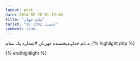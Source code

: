 ```yaml
---
layout: post
date: 2014-02-20 01:19:30
title: "سلام جهان"
tarikh: "30 اسفند 1392"
comment: true
---
```

به نام خداوندبخشنده مهربان
#شماره یک
سلام
{% highlight php %}
<?php
	/**
	* 
	*/
	class ClassName extends AnotherClass
	{
		
		function __construct(argument)
		{
			echo "hello world";
		}
	}
?>
{% endhighlight %}